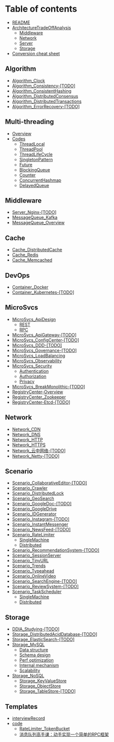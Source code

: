 # Table of contents

* [README](README.md)
* [ArchitectureTradeOffAnalysis](architectureAnalysis/overview.md)
  * [Middleware](architectureAnalysis/middleware.md)
  * [Network](architectureAnalysis/network.md)
  * [Server](architectureAnalysis/server.md)
  * [Storage](architectureAnalysis/storage.md)
* [Conversion cheat sheet](https://docs.google.com/spreadsheets/d/18Hjr0f5msuCp_FCoFATEOU0jPqpsLwXjm7QDxdUtgJw/edit#gid=0)

## Algorithm

* [Algorithm\_Clock](algorithm\_clock.md)
* [Algorithm\_Consistency-\[TODO\]](algorithm\_consistency-todo.md)
* [Algorithm\_ConsistentHashing](algorithm\_consistenthashing.md)
* [Algorithm\_DistributedConsensus](algorithm\_distributedconsensus.md)
* [Algorithm\_DistributedTransactions](algorithm\_distributedtransactions.md)
* [Algorithm\_ErrorRecovery-\[TODO\]](algorithm\_errorrecovery-todo.md)

## Multi-threading

* [Overview](algorithm\_multithreading.md)
* [Codes](code/multithreads/README.md)
  * [ThreadLocal](code/multithreads/threadlocal.md)
  * [ThreadPool](code/multithreads/threadpool.md)
  * [ThreadLifeCycle](code/multithreads/threadlifecycle.md)
  * [SingletonPattern](code/multithreads/singletonpattern.md)
  * [Future](code/multithreads/future.md)
  * [BlockingQueue](code/multithreads/blockingqueue.md)
  * [Counter](code/multithreads/counter.md)
  * [ConcurrentHashmap](code/multithreads/concurrenthashmap.md)
  * [DelayedQueue](code/multithreads/delayedqueue.md)

## Middleware

* [Server\_Nginx-\[TODO\]](server\_nginx-todo.md)
* [MessageQueue\_Kafka](messagequeue\_kafka.md)
* [MessageQueue\_Overview](messagequeue\_overview.md)

## Cache

* [Cache\_DistributedCache](cache/distributedcache.md)
* [Cache\_Redis](cache/redis.md)
* [Cache\_Memcached](cache/memcached.md)

## DevOps

* [Container\_Docker](container\_docker.md)
* [Container\_Kubernetes-\[TODO\]](container\_kubernetes.md)

## MicroSvcs

* [MicroSvcs\_ApiDesign](microsvcs/apidesign/README.md)
  * [REST](microsvcs/apidesign/rest.md)
  * [RPC](microsvcs/apidesign/rpc.md)
* [MicroSvcs\_ApiGateway-\[TODO\]](microsvcs\_apigateway-todo.md)
* [MicroSvcs\_ConfigCenter-\[TODO\]](microsvcs\_configcenter-todo.md)
* [MicroSvcs\_DDD-\[TODO\]](microsvcs\_ddd-todo.md)
* [MicroSvcs\_Governance-\[TODO\]](microsvcs\_governance.md)
* [MicroSvcs\_LoadBalancing](microsvcs\_loadbalancing.md)
* [MicroSvcs\_Observability](microsvcs\_observability.md)
* [MicroSvcs\_Security](microsvcs/microsvcs\_security/README.md)
  * [Authentication](microsvcs/microsvcs\_security/authentication.md)
  * [Authorization](microsvcs/microsvcs\_security/authorization.md)
  * [Privacy](microsvcs/microsvcs\_security/privacy.md)
* [MicroSvcs\_BreakMonolithic-\[TODO\]](microsvcs\_breakingmonolithic-todo.md)
* [RegistryCenter-Overview](registrycenter-overview.md)
* [RegistryCenter\_Zookeeper](registrycenter\_zookeeper.md)
* [RegistryCenter-Etcd-\[TODO\]](registrycenter-etcd-todo.md)

## Network

* [Network\_CDN](network\_cdn.md)
* [Network\_DNS](network\_dns.md)
* [Network\_HTTP](network\_http.md)
* [Network\_HTTPS](network\_https.md)
* [Network\_云中网络-\[TODO\]](network-yun-zhong-wang-luo.md)
* [Network\_Netty-\[TODO\]](network\_netty-todo.md)

## Scenario

* [Scenario\_CollaborativeEditor-\[TODO\]](scenario_collaborateEditor-todo.md)
* [Scenario\_Crawler](scenario\_webcrawler.md)
* [Scenario\_DistributedLock](scenario\_distributedlock.md)
* [Scenario\_GeoSearch](scenario\_geosearch.md)
* [Scenario\_GoogleDoc-\[TODO\]](scenario\_googledoc-todo.md)
* [Scenario\_GoogleDrive](scenario\_googledrive.md)
* [Scenario\_IDGenerator](scenario\_idgenerator.md)
* [Scenario\_Instagram-\[TODO\]](scenario\_instagram-todo.md)
* [Scenario\_InstantMessenger](scenario\_instantmessenger.md)
* [Scenario\_NewsFeed-\[TODO\]](scenario\_newsfeed.md)
* [Scenario\_RateLimiter](scenario\_rateLimiter/overview.md)
  * [SingleMachine](scenario\_rateLimiter/singleMachine.md)
  * [Distributed](scenario\_rateLimiter/distributed.md)
* [Scenario\_RecommendationSystem-\[TODO\]](scenario\_recommendationsystem-todo.md)
* [Scenario\_SessionServer](scenario\_sessionserver.md)
* [Scenario\_TinyURL](scenario\_tinyurl.md)
* [Scenario\_Trends](scenario\_trends.md)
* [Scenario\_Typeahead](scenario\_typeahead.md)
* [Scenario\_OnlineVideo](scenario\_onlinevideo.md)
* [Scenario\_SearchEngine-\[TODO\]](scenario\_searchengine-todo.md)
* [Scenario\_ReviewSystem-\[TODO\]](scenario\reviewSystem.md)
* [Scenario\_TaskScheduler](scenario\_taskScheduler/overview.md)
  * [SingleMachine](scenario\_taskScheduler/singleMachine.md)
  * [Distributed](scenario\_taskScheduler/distributed.md)

## Storage

* [DDIA\_Studying-\[TODO\]](ddia\_studying.md)
* [Storage\_DistributedAcidDatabase-\[TODO\]](storage\_distributedaciddatabase.md)
* [Storage\_ElasticSearch-\[TODO\]](storage\_elasticsearch.md)
* [Storage\_MySQL](storage_mySQL/README.md)
  * [Data structure](storage_mySQL/mysql_datastructure.md)
  * [Schema design](storage_mySQL/mysql_schemadesign.md)
  * [Perf optimization](storage_mySQL/mysql_perfOptimization.md)
  * [Internal mechanism](storage_mySQL/mysql_internals.md)
  * [Scalability](storage_mySQL/mysql_scalability.md)
* [Storage\_NoSQL](storage_nosql/README.md)
  * [Storage\_KeyValueStore](storage_nosql/storage_keyvaluestore.md)
  * [Storage\_ObjectStore](storage_nosql/storage_objectstore.md)
  * [Storage\_TableStore-\[TODO\]](storage_nosql/storage_tablestore-todo.md)

## Templates

* [interviewRecord](interviewrecord.md)
* [code](code/README.md)
  * [RateLimiter\_TokenBucket](code/ratelimiter\_tokenbucket.md)
  * [消息队列高手课：动手实现一个简单的RPC框架](code/simple-rpc-framework-master.md)
